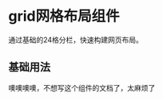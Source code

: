 # grid网格布局组件

通过基础的24格分栏，快速构建网页布局。

## 基础用法

<ClientOnly>
 <Grid-Base />
</ClientOnly>

<ClientOnly>
 <Grid-span />
</ClientOnly>

噢噢噢噢，不想写这个组件的文档了，太麻烦了

